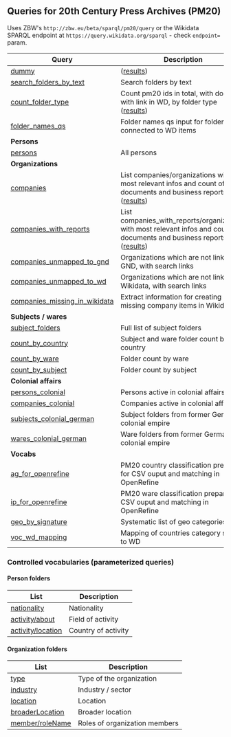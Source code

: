 ## Queries for 20th Century Press Archives (PM20)

Uses ZBW's `http://zbw.eu/beta/sparql/pm20/query` or the Wikidata SPARQL endpoint at `https://query.wikidata.org/sparql` - check `endpoint=` param. 

Query | Description
------|------------
[dummy](http://zbw.eu/beta/sparql-lab/?endpoint=http://zbw.eu/beta/sparql/pm20/query&queryRef=https://api.github.com/repos/zbw/sparql-queries/contents/pm20/dummy.rq) | ([results](http://zbw.eu/beta/sparql-lab/result?resultRef=https://api.github.com/repos/zbw/sparql-queries/contents/pm20/results/dummy.json))
[search_folders_by_text](http://zbw.eu/beta/sparql-lab/?endpoint=http://zbw.eu/beta/sparql/pm20/query&queryRef=https://api.github.com/repos/zbw/sparql-queries/contents/pm20/search_folders_by_text.rq) | Search folders by text
[count_folder_type](http://zbw.eu/beta/sparql-lab/?endpoint=http://zbw.eu/beta/sparql/pm20/query&queryRef=https://api.github.com/repos/zbw/sparql-queries/contents/pm20/count_folder_type.rq) | Count pm20 ids in total, with docs and with link in WD, by folder type ([results](results/count_folder_type.tsv))
[folder_names_qs](http://zbw.eu/beta/sparql-lab/?endpoint=http://zbw.eu/beta/sparql/pm20/query&queryRef=https://api.github.com/repos/zbw/sparql-queries/contents/pm20/folder_names_qs.rq) | Folder names qs input for folders connected to WD items
**Persons** |
[persons](http://zbw.eu/beta/sparql-lab/?endpoint=http://zbw.eu/beta/sparql/pm20/query&queryRef=https://api.github.com/repos/zbw/sparql-queries/contents/pm20/persons.rq) | All persons
**Organizations** |
[companies](http://zbw.eu/beta/sparql-lab/?endpoint=http://zbw.eu/beta/sparql/pm20/query&queryRef=https://api.github.com/repos/zbw/sparql-queries/contents/pm20/companies.rq) | List companies/organizations with most relevant infos and count of documents and business reports ([results](http://zbw.eu/beta/sparql-lab/result?resultRef=https://api.github.com/repos/zbw/sparql-queries/contents/pm20/results/companies.json))
[companies_with_reports](http://zbw.eu/beta/sparql-lab/?endpoint=http://zbw.eu/beta/sparql/pm20/query&queryRef=https://api.github.com/repos/zbw/sparql-queries/contents/pm20/companies_with_reports.rq) | List companies_with_reports/organizations with most relevant infos and count of documents and business reports ([results](http://zbw.eu/beta/sparql-lab/result?resultRef=https://api.github.com/repos/zbw/sparql-queries/contents/pm20/results/companies_with_reports.json))
[companies_unmapped_to_gnd](http://zbw.eu/beta/sparql-lab/?endpoint=http://zbw.eu/beta/sparql/pm20/query&queryRef=https://api.github.com/repos/zbw/sparql-queries/contents/pm20/companies_unmapped_to_gnd.rq) | Organizations which are not linked to GND, with search links
[companies_unmapped_to_wd](http://zbw.eu/beta/sparql-lab/?endpoint=http://zbw.eu/beta/sparql/pm20/query&queryRef=https://api.github.com/repos/zbw/sparql-queries/contents/pm20/companies_unmapped_to_wd.rq) | Organizations which are not linked to Wikidata, with search links
[companies_missing_in_wikidata](http://zbw.eu/beta/sparql-lab/?endpoint=http://zbw.eu/beta/sparql/pm20/query&queryRef=https://api.github.com/repos/zbw/sparql-queries/contents/pm20/companies_missing_in_wikidata.rq) | Extract information for creating missing company items in Wikidata
**Subjects / wares** |
[subject_folders](http://zbw.eu/beta/sparql-lab/?endpoint=http://zbw.eu/beta/sparql/pm20/query&queryRef=https://api.github.com/repos/zbw/sparql-queries/contents/pm20/subject_folders.rq) | Full list of subject folders
[count_by_country](http://zbw.eu/beta/sparql-lab/?endpoint=http://zbw.eu/beta/sparql/pm20/query&queryRef=https://api.github.com/repos/zbw/sparql-queries/contents/pm20/count_by_country.rq) | Subject and ware folder count by country
[count_by_ware](http://zbw.eu/beta/sparql-lab/?endpoint=http://zbw.eu/beta/sparql/pm20/query&queryRef=https://api.github.com/repos/zbw/sparql-queries/contents/pm20/count_by_ware.rq) | Folder count by ware
[count_by_subject](http://zbw.eu/beta/sparql-lab/?endpoint=http://zbw.eu/beta/sparql/pm20/query&queryRef=https://api.github.com/repos/zbw/sparql-queries/contents/pm20/count_by_subject.rq) | Folder count by subject
**Colonial affairs** |
[persons_colonial](http://zbw.eu/beta/sparql-lab/?endpoint=http://zbw.eu/beta/sparql/pm20/query&queryRef=https://api.github.com/repos/zbw/sparql-queries/contents/pm20/persons_colonial.rq) | Persons active in colonial affairs
[companies_colonial](http://zbw.eu/beta/sparql-lab/?endpoint=http://zbw.eu/beta/sparql/pm20/query&queryRef=https://api.github.com/repos/zbw/sparql-queries/contents/pm20/companies_colonial.rq) | Companies active in colonial affairs
[subjects_colonial_german](http://zbw.eu/beta/sparql-lab/?endpoint=http://zbw.eu/beta/sparql/pm20/query&queryRef=https://api.github.com/repos/zbw/sparql-queries/contents/pm20/subjects_colonial_german.rq) | Subject folders from former German colonial empire
[wares_colonial_german](http://zbw.eu/beta/sparql-lab/?endpoint=http://zbw.eu/beta/sparql/pm20/query&queryRef=https://api.github.com/repos/zbw/sparql-queries/contents/pm20/wares_colonial_german.rq) | Ware folders from former German colonial empire
**Vocabs** |
[ag_for_openrefine](http://zbw.eu/beta/sparql-lab/?endpoint=http://zbw.eu/beta/sparql/pm20/query&queryRef=https://api.github.com/repos/zbw/sparql-queries/contents/pm20/ag_for_openrefine.rq) | PM20 country classification prepared for CSV ouput and matching in OpenRefine
[ip_for_openrefine](http://zbw.eu/beta/sparql-lab/?endpoint=http://zbw.eu/beta/sparql/pm20/query&queryRef=https://api.github.com/repos/zbw/sparql-queries/contents/pm20/ip_for_openrefine.rq) | PM20 ware classification prepared for CSV ouput and matching in OpenRefine
[geo_by_signature](http://zbw.eu/beta/sparql-lab/?endpoint=http://zbw.eu/beta/sparql/pm20/query&queryRef=https://api.github.com/repos/zbw/sparql-queries/contents/pm20/geo_by_signature.rq) | Systematic list of geo categories
[voc_wd_mapping](http://zbw.eu/beta/sparql-lab/?endpoint=http://zbw.eu/beta/sparql/pm20/query&queryRef=https://api.github.com/repos/zbw/sparql-queries/contents/pm20/voc_wd_mapping.rq) | Mapping of countries category system to WD

### Controlled vocabularies (parameterized queries)

#### Person folders

List | Description
-----|------------
[nationality](http://zbw.eu/beta/sparql-lab/?endpoint=http://zbw.eu/beta/sparql/pm20/query&queryRef=https://api.github.com/repos/zbw/sparql-queries/contents/pm20/count_value.rq&property=schema:nationality) | Nationality
[activity/about](http://zbw.eu/beta/sparql-lab/?endpoint=http://zbw.eu/beta/sparql/pm20/query&queryRef=https://api.github.com/repos/zbw/sparql-queries/contents/pm20/count_value_sub.rq&sub=zbwext:activity&property=schema:about) | Field of activity
[activity/location](http://zbw.eu/beta/sparql-lab/?endpoint=http://zbw.eu/beta/sparql/pm20/query&queryRef=https://api.github.com/repos/zbw/sparql-queries/contents/pm20/count_value_sub.rq&sub=zbwext:activity&property=schema:location) | Country of activity

#### Organization folders

List | Description
-----|------------
[type](http://zbw.eu/beta/sparql-lab/?endpoint=http://zbw.eu/beta/sparql/pm20/query&queryRef=https://api.github.com/repos/zbw/sparql-queries/contents/pm20/count_value.rq&property=dc:type) | Type of the organization
[industry](http://zbw.eu/beta/sparql-lab/?endpoint=http://zbw.eu/beta/sparql/pm20/query&queryRef=https://api.github.com/repos/zbw/sparql-queries/contents/pm20/count_value.rq&property=schema:industry) | Industry / sector
[location](http://zbw.eu/beta/sparql-lab/?endpoint=http://zbw.eu/beta/sparql/pm20/query&queryRef=https://api.github.com/repos/zbw/sparql-queries/contents/pm20/count_value.rq&property=schema:location) | Location
[broaderLocation](http://zbw.eu/beta/sparql-lab/?endpoint=http://zbw.eu/beta/sparql/pm20/query&queryRef=https://api.github.com/repos/zbw/sparql-queries/contents/pm20/count_value.rq&property=zbwext:broaderLocation) | Broader location
[member/roleName](http://zbw.eu/beta/sparql-lab/?endpoint=http://zbw.eu/beta/sparql/pm20/query&queryRef=https://api.github.com/repos/zbw/sparql-queries/contents/pm20/count_value_sub.rq&sub=schema:member&property=schema:roleName) | Roles of organization members

